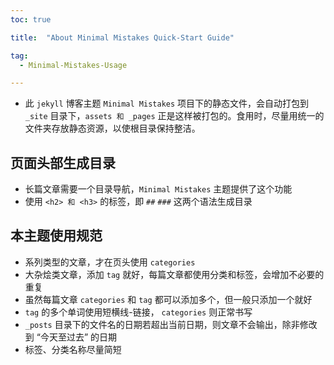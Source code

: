 ```yaml
---
toc: true 

title:  "About Minimal Mistakes Quick-Start Guide"

tag:
  - Minimal-Mistakes-Usage

---
```


* 此 `jekyll` 博客主题 `Minimal Mistakes` 项目下的静态文件，会自动打包到 `_site` 目录下，`assets 和 _pages` 正是这样被打包的。食用时，尽量用统一的文件夹存放静态资源，以使根目录保持整洁。


## 页面头部生成目录
* 长篇文章需要一个目录导航，`Minimal Mistakes` 主题提供了这个功能
* 使用 `<h2> 和 <h3>` 的标签，即 `##` `###` 这两个语法生成目录

## 本主题使用规范
* 系列类型的文章，才在页头使用 `categories`
* 大杂烩类文章，添加 `tag` 就好，每篇文章都使用分类和标签，会增加不必要的重复
* 虽然每篇文章 `categories` 和 `tag` 都可以添加多个，但一般只添加一个就好
* `tag` 的多个单词使用短横线-链接， `categories` 则正常书写
* `_posts` 目录下的文件名的日期若超出当前日期，则文章不会输出，除非修改到 “今天至过去” 的日期
* 标签、分类名称尽量简短

